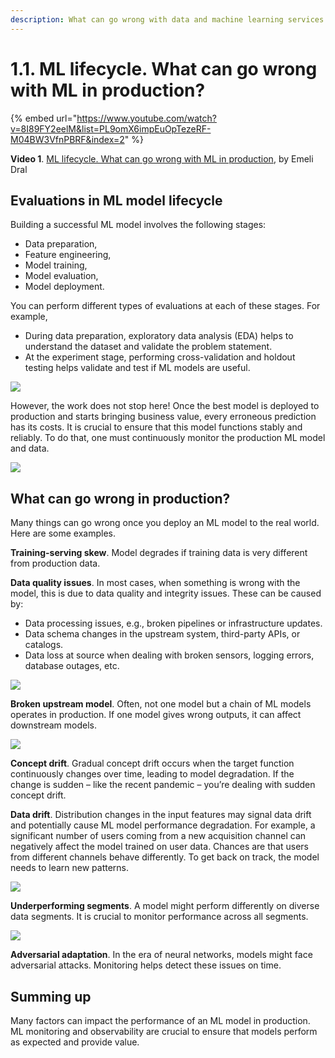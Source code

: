 ```yaml
---
description: What can go wrong with data and machine learning services in production. Data quality issues, data drift, and concept drift.
---
```


# 1.1. ML lifecycle. What can go wrong with ML in production?

{% embed url="https://www.youtube.com/watch?v=8I89FY2eelM&list=PL9omX6impEuOpTezeRF-M04BW3VfnPBRF&index=2" %}

**Video 1**. [ML lifecycle. What can go wrong with ML in production](https://www.youtube.com/watch?v=8I89FY2eelM&list=PL9omX6impEuOpTezeRF-M04BW3VfnPBRF&index=2), by Emeli Dral

## Evaluations in ML model lifecycle

Building a successful ML model involves the following stages:
* Data preparation,
* Feature engineering,
* Model training,
* Model evaluation,
* Model deployment.

You can perform different types of evaluations at each of these stages. For example,
* During data preparation, exploratory data analysis (EDA) helps to understand the dataset and validate the problem statement.
* At the experiment stage, performing cross-validation and holdout testing helps validate and test if ML models are useful.

![](<../../../images/2023109\_course\_module1\_fin\_images.005-min.png>)

However, the work does not stop here! Once the best model is deployed to production and starts bringing business value, every erroneous prediction has its costs. It is crucial to ensure that this model functions stably and reliably. To do that, one must continuously monitor the production ML model and data.

![](<../../../images/2023109\_course\_module1\_fin\_images.008-min.png>)

## What can go wrong in production?

Many things can go wrong once you deploy an ML model to the real world. Here are some examples.

**Training-serving skew**. Model degrades if training data is very different from production data.

**Data quality issues**. In most cases, when something is wrong with the model, this is due to data quality and integrity issues. These can be caused by:
* Data processing issues, e.g., broken pipelines or infrastructure updates.
* Data schema changes in the upstream system, third-party APIs, or catalogs.
* Data loss at source when dealing with broken sensors, logging errors, database outages, etc.

![](<../../../images/2023109\_course\_module1\_fin\_images.011-min.png>)

**Broken upstream model**. Often, not one model but a chain of ML models operates in production. If one model gives wrong outputs, it can affect downstream models.

![](<../../../images/2023109\_course\_module1\_fin\_images.012-min.png>)

**Concept drift**. Gradual concept drift occurs when the target function continuously changes over time, leading to model degradation. If the change is sudden – like the recent pandemic – you’re dealing with sudden concept drift. 

**Data drift**. Distribution changes in the input features may signal data drift and potentially cause ML model performance degradation. For example, a significant number of users coming from a new acquisition channel can negatively affect the model trained on user data. Chances are that users from different channels behave differently. To get back on track, the model needs to learn new patterns. 

![](<../../../images/2023109\_course\_module1\_fin\_images.015-min.png>)

**Underperforming segments**. A model might perform differently on diverse data segments. It is crucial to monitor performance across all segments.

![](<../../../images/2023109\_course\_module1\_fin\_images.016-min.png>)

**Adversarial adaptation**. In the era of neural networks, models might face adversarial attacks. Monitoring helps detect these issues on time.

## Summing up

Many factors can impact the performance of an ML model in production. ML monitoring and observability are crucial to ensure that models perform as expected and provide value.
